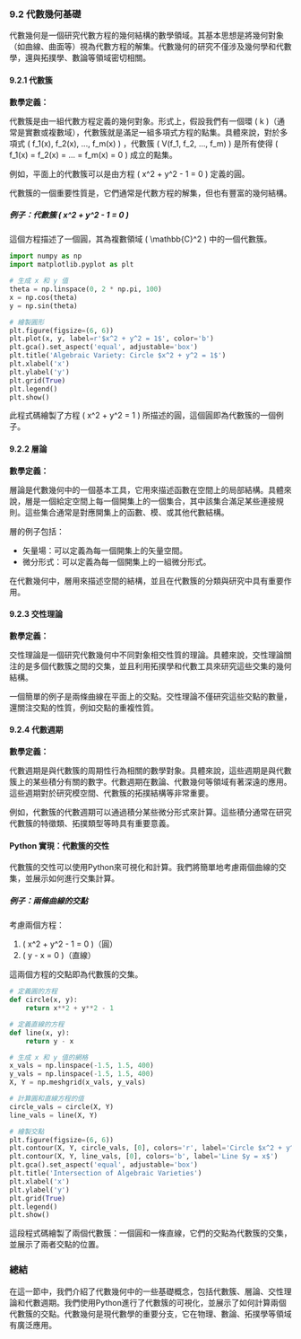 ### 9.2 代數幾何基礎

代數幾何是一個研究代數方程的幾何結構的數學領域。其基本思想是將幾何對象（如曲線、曲面等）視為代數方程的解集。代數幾何的研究不僅涉及幾何學和代數學，還與拓撲學、數論等領域密切相關。

#### 9.2.1 代數簇

**數學定義：**

代數簇是由一組代數方程定義的幾何對象。形式上，假設我們有一個環 \( k \)（通常是實數或複數域），代數簇就是滿足一組多項式方程的點集。具體來說，對於多項式 \( f_1(x), f_2(x), ..., f_m(x) \) ，代數簇 \( V(f_1, f_2, ..., f_m) \) 是所有使得 \( f_1(x) = f_2(x) = ... = f_m(x) = 0 \) 成立的點集。

例如，平面上的代數簇可以是由方程 \( x^2 + y^2 - 1 = 0 \) 定義的圓。

代數簇的一個重要性質是，它們通常是代數方程的解集，但也有豐富的幾何結構。

##### 例子：代數簇 \( x^2 + y^2 - 1 = 0 \)

這個方程描述了一個圓，其為複數領域 \( \mathbb{C}^2 \) 中的一個代數簇。

```python
import numpy as np
import matplotlib.pyplot as plt

# 生成 x 和 y 值
theta = np.linspace(0, 2 * np.pi, 100)
x = np.cos(theta)
y = np.sin(theta)

# 繪製圓形
plt.figure(figsize=(6, 6))
plt.plot(x, y, label=r'$x^2 + y^2 = 1$', color='b')
plt.gca().set_aspect('equal', adjustable='box')
plt.title('Algebraic Variety: Circle $x^2 + y^2 = 1$')
plt.xlabel('x')
plt.ylabel('y')
plt.grid(True)
plt.legend()
plt.show()
```

此程式碼繪製了方程 \( x^2 + y^2 = 1 \) 所描述的圓，這個圓即為代數簇的一個例子。

#### 9.2.2 層論

**數學定義：**

層論是代數幾何中的一個基本工具，它用來描述函數在空間上的局部結構。具體來說，層是一個給定空間上每一個開集上的一個集合，其中該集合滿足某些連接規則。這些集合通常是對應開集上的函數、模、或其他代數結構。

層的例子包括：

- 矢量場：可以定義為每一個開集上的矢量空間。
- 微分形式：可以定義為每一個開集上的一組微分形式。

在代數幾何中，層用來描述空間的結構，並且在代數簇的分類與研究中具有重要作用。

#### 9.2.3 交性理論

**數學定義：**

交性理論是一個研究代數幾何中不同對象相交性質的理論。具體來說，交性理論關注的是多個代數簇之間的交集，並且利用拓撲學和代數工具來研究這些交集的幾何結構。

一個簡單的例子是兩條曲線在平面上的交點。交性理論不僅研究這些交點的數量，還關注交點的性質，例如交點的重複性質。

#### 9.2.4 代數週期

**數學定義：**

代數週期是與代數簇的周期性行為相關的數學對象。具體來說，這些週期是與代數簇上的某些積分有關的數字。代數週期在數論、代數幾何等領域有著深遠的應用。這些週期對於研究模空間、代數簇的拓撲結構等非常重要。

例如，代數簇的代數週期可以通過積分某些微分形式來計算。這些積分通常在研究代數簇的特徵類、拓撲類型等時具有重要意義。

#### Python 實現：代數簇的交性

代數簇的交性可以使用Python來可視化和計算。我們將簡單地考慮兩個曲線的交集，並展示如何進行交集計算。

##### 例子：兩條曲線的交點

考慮兩個方程：
1. \( x^2 + y^2 - 1 = 0 \)（圓）
2. \( y - x = 0 \)（直線）

這兩個方程的交點即為代數簇的交集。

```python
# 定義圓的方程
def circle(x, y):
    return x**2 + y**2 - 1

# 定義直線的方程
def line(x, y):
    return y - x

# 生成 x 和 y 值的網格
x_vals = np.linspace(-1.5, 1.5, 400)
y_vals = np.linspace(-1.5, 1.5, 400)
X, Y = np.meshgrid(x_vals, y_vals)

# 計算圓和直線方程的值
circle_vals = circle(X, Y)
line_vals = line(X, Y)

# 繪製交點
plt.figure(figsize=(6, 6))
plt.contour(X, Y, circle_vals, [0], colors='r', label='Circle $x^2 + y^2 = 1$')
plt.contour(X, Y, line_vals, [0], colors='b', label='Line $y = x$')
plt.gca().set_aspect('equal', adjustable='box')
plt.title('Intersection of Algebraic Varieties')
plt.xlabel('x')
plt.ylabel('y')
plt.grid(True)
plt.legend()
plt.show()
```

這段程式碼繪製了兩個代數簇：一個圓和一條直線，它們的交點為代數簇的交集，並展示了兩者交點的位置。

### 總結

在這一節中，我們介紹了代數幾何中的一些基礎概念，包括代數簇、層論、交性理論和代數週期。我們使用Python進行了代數簇的可視化，並展示了如何計算兩個代數簇的交點。代數幾何是現代數學的重要分支，它在物理、數論、拓撲學等領域有廣泛應用。